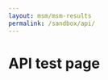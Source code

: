 ```yaml
---
layout: msm/msm-results
permalink: /sandbox/api/
---
```

<h1>API test page</h1>
<!--<script src="https://ajax.googleapis.com/ajax/libs/jquery/1.12.4/jquery.min.js"></script>-->
<script>
var creds = 'p6XqHIFHGGQqABCUL7FCr9BnMJ25VX66';
//var creds = 'qqyTtuX3bjn9clJEMNQSPvG19ZHjW5bR';
var ajax = function(method,url,data,callback) {
    var request = new XMLHttpRequest();
    request.open(method, url, true);
    request.setRequestHeader("client_id", creds);
    request.setRequestHeader("Content-type", "application/json");
    request.onreadystatechange = function () {
        if (request.readyState == 4 && request.status == 200) {
            var response = JSON.parse(request.responseText);
            callback(response);
        }
    }
    if (data) {
        request.send(JSON.stringify(data));
    } else {
        request.send();
    }
};

var logResponse = function(obj){
    console.log(obj);
};

//ajax('https://moneysupermarket-staging.apigee.net/gb/reference-data/v0/vehicles?registrationNumber=LWR82H',logResponse);
var creditCardsData = {
   "offset": 0,
   "limit": 11,
   "sort": [
       {
           "name": "code",
           "order": "asc"
       }
   ],
   "filters": [
       {
           "name": "category.name",
           "values": ["cat_msm_credit_card_goal_06"],
           "filterType": "ALL"
       }
   ]
};

// Credit cards
//var cardsHref = 'https://moneysupermarket-dev.apigee.net/gb/product/v1/search/listing-products?facets=true';
//ajax('POST',href,creditCardsData,logResponse);

// Vehicle lookup
var regHref = 'https://moneysupermarket-dev.apigee.net/gb/reference-data/v0/vehicles?registrationNumber=LWR82H';
ajax('GET',regHref,null,logResponse);

// Energy product variants
//ajax('POST','https://moneysupermarket-dev.apigee.net/gb/product/v1/search/energy-product-variants?facets=true',null,logResponse);

// MSMUX API TEST
//ajax('GET','http://private-1de44-msmmockresults.apiary-mock.com/results',null,logResponse);

// Using JQuery 1.5+
//var url = "https://moneysupermarket-dev.apigee.net/gb/reference-data/v0/vehicle-body-types";
//$.ajax({url: 'https://moneysupermarket-dev.apigee.net/gb/product/v1/search/energy-product-variants?facets=true',headers: {"client_id": "kG8gfeV92yEHrdXtdTuAGXtGXarLjqLc"},success: function(result){console.log(result);}});
//
//

</script>